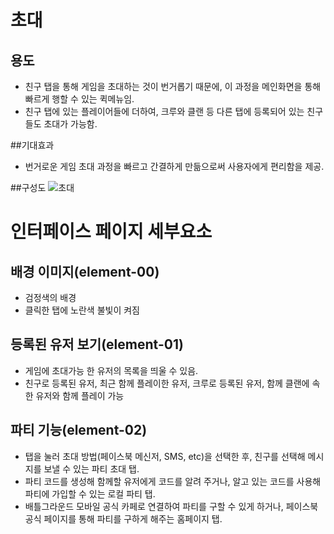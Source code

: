 # 초대
## 용도
 - 친구 탭을 통해 게임을 초대하는 것이 번거롭기 때문에, 이 과정을 메인화면을 통해 빠르게 행할 수 있는 퀵메뉴임.
 - 친구 탭에 있는 플레이어들에 더하여, 크루와 클랜 등 다른 탭에 등록되어 있는 친구들도 초대가 가능함.

##기대효과
 - 번거로운 게임 초대 과정을 빠르고 간결하게 만듦으로써 사용자에게 편리함을 제공.

##구성도
![초대](https://blogfiles.pstatic.net/MjAxODExMDJfOTIg/MDAxNTQxMDkwMzI4MDA2.DdWZM3NDPks2PFt8ZyTgwNETndWCqvB2lrhIriIbHY0g.ynDtgbbqeeql_Ow5AI3MHIx4K8pGgePUGNC93rkEsiEg.JPEG.ms9648/%EC%B4%88%EB%8C%80.jpg)

# 인터페이스 페이지 세부요소
## 배경 이미지(element-00)
 - 검정색의 배경
 - 클릭한 탭에 노란색 불빛이 켜짐

## 등록된 유저 보기(element-01)
 - 게임에 초대가능 한 유저의 목록을 띄울 수 있음.
 - 친구로 등록된 유저, 최근 함께 플레이한 유저, 크루로 등록된 유저, 함께 클랜에 속한 유저와 함께 플레이 가능

## 파티 기능(element-02)
 - 탭을 눌러 초대 방법(페이스북 메신저, SMS, etc)을 선택한 후, 친구를 선택해 메시지를 보낼 수 있는 파티 초대 탭.
 - 파티 코드를 생성해 함께할 유저에게 코드를 알려 주거나, 알고 있는 코드를 사용해 파티에 가입할 수 있는 로컬 파티 탭.
 - 배틀그라운드 모바일 공식 카페로 연결하여 파티를 구할 수 있게 하거나, 페이스북 공식 페이지를 통해 파티를 구하게 해주는 홈페이지 탭.
